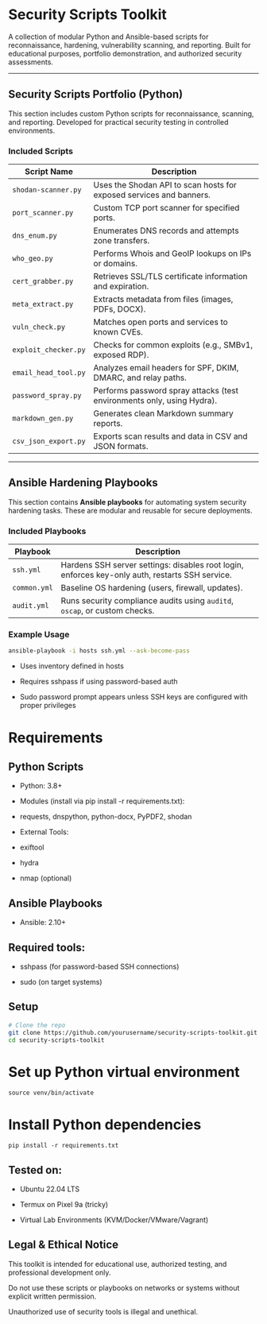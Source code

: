 # Security Scripts Toolkit

A collection of modular Python and Ansible-based scripts for reconnaissance, hardening, vulnerability scanning, and reporting. Built for educational purposes, portfolio demonstration, and authorized security assessments.

---

## Security Scripts Portfolio (Python)

This section includes custom Python scripts for reconnaissance, scanning, and reporting. Developed for practical security testing in controlled environments.

### Included Scripts

| Script Name             | Description                                                                 |
|-------------------------|-----------------------------------------------------------------------------|
| `shodan-scanner.py`     | Uses the Shodan API to scan hosts for exposed services and banners.        |
| `port_scanner.py`       | Custom TCP port scanner for specified ports.                               |
| `dns_enum.py`           | Enumerates DNS records and attempts zone transfers.                        |
| `who_geo.py`            | Performs Whois and GeoIP lookups on IPs or domains.                        |
| `cert_grabber.py`       | Retrieves SSL/TLS certificate information and expiration.                  |
| `meta_extract.py`       | Extracts metadata from files (images, PDFs, DOCX).                         |
| `vuln_check.py`         | Matches open ports and services to known CVEs.                             |
| `exploit_checker.py`    | Checks for common exploits (e.g., SMBv1, exposed RDP).                     |
| `email_head_tool.py`    | Analyzes email headers for SPF, DKIM, DMARC, and relay paths.              |
| `password_spray.py`     | Performs password spray attacks (test environments only, using Hydra).     |
| `markdown_gen.py`       | Generates clean Markdown summary reports.                                  |
| `csv_json_export.py`    | Exports scan results and data in CSV and JSON formats.                     |

---

## Ansible Hardening Playbooks

This section contains **Ansible playbooks** for automating system security hardening tasks. These are modular and reusable for secure deployments.

### Included Playbooks

| Playbook                | Description                                                                 |
|-------------------------|-----------------------------------------------------------------------------|
| `ssh.yml`               | Hardens SSH server settings: disables root login, enforces key-only auth, restarts SSH service.| |  `users.yml'           | Manages user accounts, groups, SSH keys, and permissions.                   |
| `common.yml`            | Baseline OS hardening (users, firewall, updates).                           |
| `audit.yml`             | Runs security compliance audits using `auditd`, `oscap`, or custom checks.  |

### Example Usage

```bash
ansible-playbook -i hosts ssh.yml --ask-become-pass
```
- Uses inventory defined in hosts

- Requires sshpass if using password-based auth

- Sudo password prompt appears unless SSH keys are configured with proper privileges

# Requirements
## Python Scripts
- Python: 3.8+

- Modules (install via pip install -r requirements.txt):

- requests, dnspython, python-docx, PyPDF2, shodan

- External Tools:

- exiftool

- hydra

- nmap (optional)

## Ansible Playbooks
- Ansible: 2.10+

## Required tools:

- sshpass (for password-based SSH connections)

- sudo (on target systems)

## Setup
```bash
# Clone the repo
git clone https://github.com/yourusername/security-scripts-toolkit.git
cd security-scripts-toolkit
```
# Set up Python virtual environment
```python3 -m venv venv
source venv/bin/activate
```
# Install Python dependencies
```pip install -r requirements.txt```
## Tested on:

 - Ubuntu 22.04 LTS

- Termux on Pixel 9a (tricky)

- Virtual Lab Environments (KVM/Docker/VMware/Vagrant)
  
## Legal & Ethical Notice
This toolkit is intended for educational use, authorized testing, and professional development only.

Do not use these scripts or playbooks on networks or systems without explicit written permission.

Unauthorized use of security tools is illegal and unethical.
